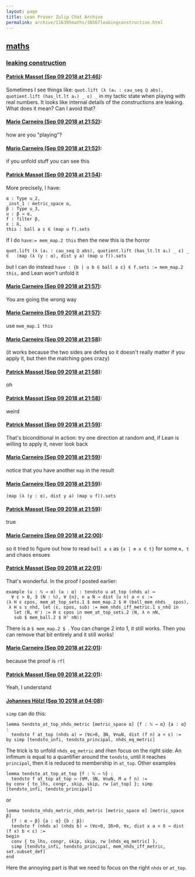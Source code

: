 ```yaml
---
layout: page
title: Lean Prover Zulip Chat Archive 
permalink: archive/116395maths/38567leakingconstruction.html
---
```


## [maths](index.html)
### [leaking construction](38567leakingconstruction.html)

#### [Patrick Massot (Sep 09 2018 at 21:46)](https://leanprover.zulipchat.com/#narrow/stream/116395-maths/topic/leaking%20construction/near/133622397):
Sometimes I see things like: `quot.lift (λ (a₁ : cau_seq ℚ abs), quotient.lift (has_lt.lt a₁) _ ε) _` in my tactic state when playing with real numbers. It looks like internal details of the constructions are leaking. What does it mean? Can I avoid that?

#### [Mario Carneiro (Sep 09 2018 at 21:52)](https://leanprover.zulipchat.com/#narrow/stream/116395-maths/topic/leaking%20construction/near/133622571):
how are you "playing"?

#### [Mario Carneiro (Sep 09 2018 at 21:52)](https://leanprover.zulipchat.com/#narrow/stream/116395-maths/topic/leaking%20construction/near/133622577):
if you unfold stuff you can see this

#### [Patrick Massot (Sep 09 2018 at 21:54)](https://leanprover.zulipchat.com/#narrow/stream/116395-maths/topic/leaking%20construction/near/133622621):
More precisely, I have:
```lean
α : Type u_2,
_inst_1 : metric_space α,
β : Type u_3,
u : β → α,
f : filter β,
ε : ℝ,
this : ball a ε ∈ (map u f).sets
```
If I do `have:= mem_map.2 this` then the new this is the horror
```lean
quot.lift (λ (a₁ : cau_seq ℚ abs), quotient.lift (has_lt.lt a₁) _ ε) _ ∈   (map (λ (y : α), dist y a) (map u f)).sets
```
but I can do instead `have : {b | u b ∈ ball a ε} ∈ f.sets := mem_map.2 this,` and Lean won't unfold it

#### [Mario Carneiro (Sep 09 2018 at 21:57)](https://leanprover.zulipchat.com/#narrow/stream/116395-maths/topic/leaking%20construction/near/133622685):
You are going the wrong way

#### [Mario Carneiro (Sep 09 2018 at 21:57)](https://leanprover.zulipchat.com/#narrow/stream/116395-maths/topic/leaking%20construction/near/133622686):
use `mem_map.1 this`

#### [Mario Carneiro (Sep 09 2018 at 21:58)](https://leanprover.zulipchat.com/#narrow/stream/116395-maths/topic/leaking%20construction/near/133622735):
(it works because the two sides are defeq so it doesn't really matter if you apply it, but then the matching goes crazy)

#### [Patrick Massot (Sep 09 2018 at 21:58)](https://leanprover.zulipchat.com/#narrow/stream/116395-maths/topic/leaking%20construction/near/133622736):
oh

#### [Patrick Massot (Sep 09 2018 at 21:58)](https://leanprover.zulipchat.com/#narrow/stream/116395-maths/topic/leaking%20construction/near/133622737):
weird

#### [Patrick Massot (Sep 09 2018 at 21:59)](https://leanprover.zulipchat.com/#narrow/stream/116395-maths/topic/leaking%20construction/near/133622751):
That's biconditional in action: try one direction at random and, if Lean is willing to apply it, never look back

#### [Mario Carneiro (Sep 09 2018 at 21:59)](https://leanprover.zulipchat.com/#narrow/stream/116395-maths/topic/leaking%20construction/near/133622752):
notice that you have another `map` in the result

#### [Mario Carneiro (Sep 09 2018 at 21:59)](https://leanprover.zulipchat.com/#narrow/stream/116395-maths/topic/leaking%20construction/near/133622755):
`(map (λ (y : α), dist y a) (map u f)).sets`

#### [Patrick Massot (Sep 09 2018 at 21:59)](https://leanprover.zulipchat.com/#narrow/stream/116395-maths/topic/leaking%20construction/near/133622757):
true

#### [Mario Carneiro (Sep 09 2018 at 22:00)](https://leanprover.zulipchat.com/#narrow/stream/116395-maths/topic/leaking%20construction/near/133622809):
so it tried to figure out how to read `ball a ε` as `{x | m x ∈ t}` for some `m, t` and chaos ensues

#### [Patrick Massot (Sep 09 2018 at 22:01)](https://leanprover.zulipchat.com/#narrow/stream/116395-maths/topic/leaking%20construction/near/133622819):
That's wonderful. In the proof I posted earlier:
```lean
example (u : ℕ → α) (a : α) : tendsto u at_top (nhds a) ↔ 
  ∀ ε > 0, ∃ (N : ℕ), ∀ {n}, n ≥ N → dist (u n) a < ε :=
⟨λ H ε εpos, mem_at_top_sets.1 $ mem_map.2 $ H (ball_mem_nhds _ εpos),
 λ H s s_nhd, let ⟨ε, εpos, sub⟩ := mem_nhds_iff_metric.1 s_nhd in
   let ⟨N, H'⟩ := H ε εpos in mem_at_top_sets.2 ⟨N, λ n nN, 
   sub $ mem_ball.2 $ H' nN⟩⟩
```
There is a `$ mem_map.2 $ `. You can change 2 into 1, it still works. Then you can remove that bit entirely and it still works!

#### [Mario Carneiro (Sep 09 2018 at 22:01)](https://leanprover.zulipchat.com/#narrow/stream/116395-maths/topic/leaking%20construction/near/133622825):
because the proof is `rfl`

#### [Patrick Massot (Sep 09 2018 at 22:01)](https://leanprover.zulipchat.com/#narrow/stream/116395-maths/topic/leaking%20construction/near/133622827):
Yeah, I understand

#### [Johannes Hölzl (Sep 10 2018 at 04:08)](https://leanprover.zulipchat.com/#narrow/stream/116395-maths/topic/leaking%20construction/near/133633334):
`simp` can do this:
```lean
lemma tendsto_at_top_nhds_metric [metric_space α] {f : ℕ → α} {a : α} :
  tendsto f at_top (nhds a) ↔ (∀ε>0, ∃N, ∀n≥N, dist (f n) a < ε) :=
by simp [tendsto_infi, tendsto_principal, nhds_eq_metric]
```
The trick is to unfold `nhds_eq_metric` and rhen focus on the right side: An infimum is equal to a quantifier around the `tendsto`, until it reaches `principal`, then it is reduced to membership in `at_top`.
Other examples
```lean
lemma tendsto_at_top_at_top {f : ℕ → ℕ} :
  tendsto f at_top at_top ↔ (∀M, ∃N, ∀n≥N, M ≤ f n) :=
by conv { to_lhs, congr, skip, skip, rw [at_top] }; simp [tendsto_infi, tendsto_principal]
```
or
```lean
lemma tendsto_nhds_metric_nhds_metric [metric_space α] [metric_space β]
  {f : α → β} {a : α} {b : β}:
  tendsto f (nhds a) (nhds b) ↔ (∀ε>0, ∃δ>0, ∀x, dist x a < δ → dist (f x) b < ε) :=
begin
  conv { to_lhs, congr, skip, skip, rw [nhds_eq_metric] },
  simp [tendsto_infi, tendsto_principal, mem_nhds_iff_metric, set.subset_def]
end
```
Here the annoying part is that we need to focus on the right `nhds` or `at_top`.

